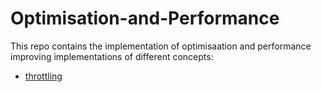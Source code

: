 # Optimisation-and-Performance

This repo contains the implementation of optimisaation and performance improving implementations of different concepts:

- [throttling](https://codesandbox.io/s/blissful-matan-8w268b?file=/src/App.js)
